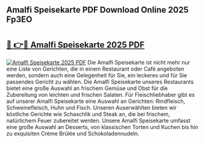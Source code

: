 ## Amalfi Speisekarte PDF Download Online 2025 Fp3EO

# <h2><a href="http://gc7uq9.nevu.top/?p=Amalfi+Speisekarte">🔗 👉🔴 Amalfi Speisekarte 2025 PDF</a></h2>

[![Amalfi Speisekarte 2025 PDF](https://i.imgur.com/dBaPXMq.png)](http://gc7uq9.nevu.top/?p=Amalfi+Speisekarte)
Die Amalfi Speisekarte ist nicht mehr nur eine Liste von Gerichten, die in einem Restaurant oder Café angeboten werden, sondern auch eine Gelegenheit für Sie, ein leckeres und für Sie passendes Gericht zu wählen. Die Amalfi Speisekarte unseres Restaurants bietet eine große Auswahl an frischem Gemüse und Obst für die Zubereitung von leichten und frischen Salaten. Für Fleischliebhaber gibt es auf unserer Amalfi Speisekarte eine Auswahl an Gerichten: Rindfleisch, Schweinefleisch, Huhn und Fisch. Unseren Auserwählten bieten wir köstliche Gerichte wie Schaschlik und Steak an, die bei frischem, natürlichem Feuer zubereitet werden. Unsere Amalfi Speisekarte umfasst eine große Auswahl an Desserts, von klassischen Torten und Kuchen bis hin zu exquisiten Crème Brûlée und Schokoladennudeln.

